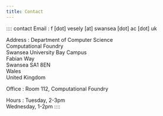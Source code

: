 ```yaml
---
title: Contact
---
```


:::: contact
Email
:   f [dot] vesely [at] swansea [dot] ac [dot] uk

Address
:   Department of Computer Science  
    Computational Foundry  
    Swansea University Bay Campus  
    Fabian Way  
    Swansea SA1 8EN  
    Wales  
    United Kingdom

Office
:   Room 112, Computational Foundry

Hours
:   Tuesday, 2-3pm  
    Wednesday, 1-2pm
::::
